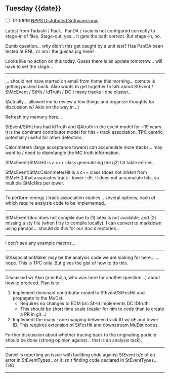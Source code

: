 ## Tuesday {{date}}

- [ ] 0100PM [NPPS Distributed Software](https://docs.google.com/document/d/1L8DAzhCwpVoRM_WptpZFKqJev4-odk4xDl5rDK6JMYs/edit#heading=h.d6jxgv7ina59)[zoom](https://bnl.zoomgov.com/j/16157150845?pwd=NXNqTi9ZWEFBKzYwRXQ5U3NXU1dBZz09)

Latest from Tadashi / Paul... PanDA / rucio is not configured correctly to stage-in of files.  Stage-out, yes... it gets the path correct.  But stage-in, no.

Dumb question... *why* didn't this get caught by a unit test?  Has PanDA been tested at BNL, or am I the guinea pig here?  

Looks like no action on this today.  Guess there is an update tomorrow... will have to set the stage...



---

... should not have started on email from home this morning... comute is getting pushed back.  Akio wants to get together to talk about StEvent / StMcEvent / StHit / idTruth / DC / many tracks : one cluster...

(Actually... allowed me to review a few things and organize thoughts for discussion w/ Akio on the way in...)

Refresh my memory here...

StEvent/StHit has had idTruth and QAtruth in the event model for ~19 years.  It is the dominant contributor model for hits - track association.  TPC centric,
potentially useful for other detectors.

Calorimeters (large acceptance towers) can accumulate more tracks... may want to / need to disentangle the MC truth information.

StMcEvent/StMcHit is a c++ class generalizing the g2t hit table entries.

StMcEvent/StMcCalorimeterHit is a c++ class (does not inherit from StMcHit) that associates track : tower : dE.  It does not accumulate hits, so multiple StMcHits per tower.

---

To perform energy / track association studies... several options, each of which require analysis code to be implemented...

---

StMcEvent/doc does not compile due to (1) latex is not available, and (2) missing a sty file (when I try to compile locally).  I can convert to markdown using pandoc... should do this for our doc directories...

---

I don't see any example macros...

---

StAssociationMaker may be the analysis code we are looking for here...
... nope.  This is TPC only.  But gives the gist of how to do this.

---

Discussed w/ Akio (and Kolja, who was here for another question...) about how to proceed.  Plan is to

1) Implement dominant contributor model to StEvent/StFcsHit and propagate to the MuDst.  
	- Requires no changes to EDM b/c StHit implements DC IDtruth.
	- This should be short time scale (easier for him to code than to create a PR in git...)
2) Implement the many : one mapping between track ID w/ dE and tower ID. This requires extension of StFcsHit and downstream MuDst codes.

Further discussion about whether tracing back to the originating particle should be done (strong opinion against... that is an analysis task).  

---

Daniel is reporting an issue with building code against StEvent b/c of an error in StEventTypes.. or it isn't finding code declared in StEventTypes... TBD.

---




